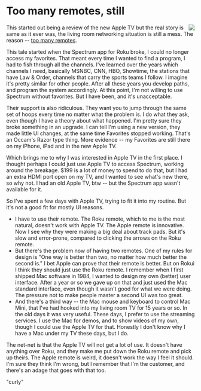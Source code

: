 # Too many remotes, still
<img src="http://scripting.com/images/2019/03/31/rokuRemote.png" border="0" align="right">This started out being a review of the new Apple TV but the real story is same as it ever was, the living room networking situation is still a mess. The reason -- <a href="http://scripting.com/images/2019/10/20/tooManyRemotes.png">too many remotes</a>.

This tale started when the Spectrum app for Roku broke, I could no longer access my favorites. That meant every time I wanted to find a program, I had to fish through all the channels. I've learned over the years which channels I need, basically MSNBC, CNN, HBO, Showtime, the stations that have Law & Order, channels that carry the sports teams I follow. I imagine it's pretty similar for other people. After all these years you develop paths, and program the system accordingly. At this point, I'm not willing to use Spectrum without favorites. But I have been, and it's unacceptable.

Their support is also ridiculous. They want you to jump through the same set of hoops every time no matter what the problem is. I do what they ask, even though I have a theory about what happened. I'm pretty sure they broke something in an upgrade. I can tell I'm using a new version, they made little UI changes, at the same time Favorites stopped working. That's an Occam's Razor type thing. More evidence -- my Favorites are still there on my iPhone, iPad and in the new Apple TV. 

Which brings me to why I was interested in Apple TV in the first place. I thought perhaps I could just use Apple TV to access Spectrum, working around the breakage. $199 is a lot of money to spend to do that, but I had an extra HDMI port open on my TV, and I wanted to see what's new there, so why not. I had an old Apple TV, btw -- but the Spectrum app wasn't available for it. 

So I've spent a few days with Apple TV, trying to fit it into my routine. But it's not a good fit for mostly UI reasons. 
* I have to use their remote. The Roku remote, which to me is the most natural, doesn't work with Apple TV. The Apple remote is innovative. Now I see why they were making a big deal about track pads. But it's slow and error-prone, compared to clicking the arrows on the Roku remote. 
* But there's the problem now of having two remotes. One of my rules for design is "One way is better than two, no matter how much better the second is." I bet Apple can prove that their remote is better. But on Rokui I think they should just use the Roku remote. I remember when I first shipped Mac software in 1984, I wanted to design my own (better) user interface. After a year or so we gave up on that and just used the Mac standard interface, even though it wasn't good for what we were doing. The pressure not to make people master a second UI was too great. 
* And there's a third way -- the Mac mouse and keyboard to control Mac Mini, that I've had hooked into my living room TV for 15 years or so. In the old days it was very useful. These days, I prefer to use the streaming services. I use the Mac for demos, and to show videos of my own, though I could use the Apple TV for that. Honestly I don't know why I have a Mac under my TV these days, but I do.

The net-net is that the Apple TV will not get a lot of use. It doesn't have anything over Roku, and they make me put down the Roku remote and pick up theirs. The Apple remote is weird, it doesn't work the way I feel it should. I'm sure they think I'm wrong, but I remember that I'm the customer, and there's an adage that goes with that too. 

"curly"

